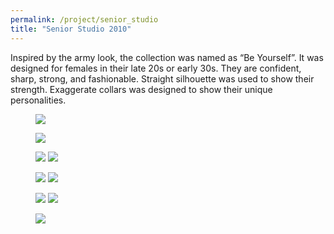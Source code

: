 ```yaml
---
permalink: /project/senior_studio
title: "Senior Studio 2010"
---
```

Inspired by the army look, the collection was named as “Be Yourself”. It was designed for females in their late 20s or early 30s. They are confident, sharp, strong, and fashionable. Straight silhouette was used to show their strength. Exaggerate collars was designed to show their unique personalities. 
<figure>
  <a href="https://sibeixia.github.io/projects_data/senior_studio/inspiration.jpg"><img src="https://sibeixia.github.io/projects_data/senior_studio/inspiration.jpg"></a>
</figure>
<figure>
  <a href="https://sibeixia.github.io/projects_data/senior_studio/ss-sketch.png"><img src="https://sibeixia.github.io/projects_data/senior_studio/ss-sketch.png"></a>
</figure>
<figure class="half">
  <a href="https://sibeixia.github.io/projects_data/senior_studio/s1-01.jpg"><img src="https://sibeixia.github.io/projects_data/senior_studio/s1-01.jpg"></a>
  <a href="https://sibeixia.github.io/projects_data/senior_studio/s2-01.jpg"><img src="https://sibeixia.github.io/projects_data/senior_studio/s2-01.jpg"></a>
</figure>
<figure class="half">
  <a href="https://sibeixia.github.io/projects_data/senior_studio/s3-01.jpg"><img src="https://sibeixia.github.io/projects_data/senior_studio/s3-01.jpg"></a>
  <a href="https://sibeixia.github.io/projects_data/senior_studio/s4-01.jpg"><img src="https://sibeixia.github.io/projects_data/senior_studio/s4-01.jpg"></a>
</figure>
<figure class="half">
  <a href="https://sibeixia.github.io/projects_data/senior_studio/d10.JPG"><img src="https://sibeixia.github.io/projects_data/senior_studio/d10.JPG"></a>
  <a href="https://sibeixia.github.io/projects_data/senior_studio/d20.JPG"><img src="https://sibeixia.github.io/projects_data/senior_studio/d20.JPG"></a>
</figure>
<figure>
  <a href="https://sibeixia.github.io/projects_data/senior_studio/d30.JPG"><img src="https://sibeixia.github.io/projects_data/senior_studio/d30.JPG"></a>
</figure>